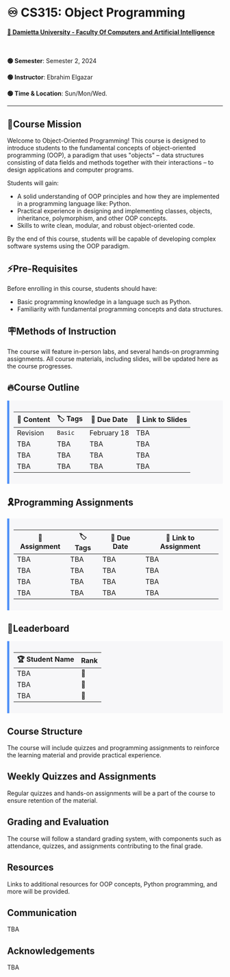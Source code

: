 # ♾️ CS315: Object Programming

#### [🏫 Damietta University - Faculty Of Computers and Artificial Intelligence](https://cai.du.edu.eg)

<br />

**🟢 Semester**: Semester 2, 2024

**🟢 Instructor**: Ebrahim Elgazar

**🟢 Time & Location**: Sun/Mon/Wed.

---

## **🚨Course Mission**

Welcome to Object-Oriented Programming! This course is designed to introduce students to the fundamental concepts of object-oriented programming (OOP), a paradigm that uses "objects" – data structures consisting of data fields and methods together with their interactions – to design applications and computer programs.

Students will gain:

* A solid understanding of OOP principles and how they are implemented in a programming language like: Python.
* Practical experience in designing and implementing classes, objects, inheritance, polymorphism, and other OOP concepts.
* Skills to write clean, modular, and robust object-oriented code.

By the end of this course, students will be capable of developing complex software systems using the OOP paradigm.

## **⚡Pre-Requisites**

Before enrolling in this course, students should have:

* Basic programming knowledge in a language such as Python.
* Familiarity with fundamental programming concepts and data structures.

## **🪧Methods of Instruction**

The course will feature in-person labs, and several hands-on programming assignments. All course materials, including slides, will be updated here as the course progresses.

## **🔥Course Outline**

<div style="background-color:#f7f7f9; padding:10px; border-left: 5px solid #5292f7;">
  
| 📘 Content | 🏷️ Tags | 📅 Due Date | 🔗 Link to Slides |
| --- | --- | --- | --- |
| Revision | `Basic` | February 18 | TBA |
| TBA | TBA | TBA | TBA |
| TBA | TBA | TBA | TBA |
| TBA | TBA | TBA | TBA |

</div>

## 🎗️Programming Assignments

<div style="background-color:#f7f7f9; padding:10px; border-left: 5px solid #5292f7;">
  
| 📘 Assignment | 🏷️ Tags | 📅 Due Date | 🔗 Link to Assignment |
| --- | --- | --- | --- |
| TBA | TBA | TBA | TBA |
| TBA | TBA | TBA | TBA |
| TBA | TBA | TBA | TBA |
| TBA | TBA | TBA | TBA |

</div>

## 💫Leaderboard

<div style="background-color:#f7f7f9; padding:10px; border-left: 5px solid #5292f7;">
  
| 🏆 Student Name | Rank |
| --- | --- |
| TBA | 🥇 |
| TBA | 🥈 |
| TBA | 🥉 |

</div>

## Course Structure

The course will include quizzes and programming assignments to reinforce the learning material and provide practical experience.

## Weekly Quizzes and Assignments

Regular quizzes and hands-on assignments will be a part of the course to ensure retention of the material.

## **Grading and Evaluation**

The course will follow a standard grading system, with components such as attendance, quizzes, and assignments contributing to the final grade.

## **Resources**

Links to additional resources for OOP concepts, Python programming, and more will be provided.

## Communication

TBA

## Acknowledgements

TBA
